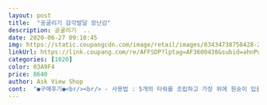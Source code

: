 ```yaml
---
layout: post 
title:  "공굴리기 감각발달 장난감" 
description: 공굴리기  ..
date: 2020-06-27 09:10:45 
img: https://static.coupangcdn.com/image/retail/images/83434738758428-2c0cd631-2f51-482b-85ca-dfa69dc847ed.jpg 
linkUrl: https://link.coupang.com/re/AFFSDP?lptag=AF3600438&subid=ahnPublicAsk&pageKey=1500049987&itemId=2575884086&vendorItemId=70568168955&traceid=V0-113-e6f0634e9a8809c3 
categories: [1020] 
color: 03A9F4 
price: 8640 
author: Ask View Shop 
cont:  "●구매후기●<br/><br/> - 사용법 : 5개의 타워를 조립하고 가장 위에 원숭이 입을 꼽아줍니다 공3개를 굴려서 <br/> ▶ <br/> ▶ 3번으로 떨어지는지 맞춰보면 되요 공안에 소리를 낼 수 있도록 딸랑이를 넣어서 아이들의 청각 발달도 신경썼어요<br/><br/> - 사용연령 : 36개이상, 30개월인 조카에겐 이른감이 있지만 궁금증이 많고, 본인도 해보고 싶을때라 같이 놀아주면 굿굿!!<br/><br/> - 색감 : 비비드칼라로 아이들이 좋아하는 파랑, 핑크, 노랑, 오렌지, 연두색이예요 색색 공이 3개가 들어있는데 다양한 색으로 구성되어있네요<br/><br/> - 크기 : 18X41X18로 앉은자세로 손쉽게가지고 놀 수 있어요<br/>1.<br/> 색깔<br/>2.<br/> 촉감<br/>3.<br/> 흥미<br/>4.<br/> 공 소리<br/>4살 조카에게 선물해줌.<br/> 얘가 갖고놀기 넘 늦은거 아닌가?? 우려했지만 새언니가 아이들은 무조건 새로운 장난감을 좋아한다고 해서 선물해줌.<br/> 꺼내서 노는모습을 보니 참 흐뭇함.<br/><br/>가볍게 가지고 놀기 좋은 장난감이예요 금방 질리겠지만, 잠깐이라도 집중할 수 있는게 어딘가요!!! 소리나는 공을 제일 좋아하겠네요<br/>감각기관을 발달시킬수 있는 장난감인듯<br/>공에서 소리가 남.<br/>.<br/> 공이 굴러내려올때 소리가나는데 이건 나도 쫌 신기했음.<br/><br/>그래서 애기들이 자꾸 만지고싶어함<br/>비비드 칼라로 아이들의 시력발달과 감각놀이에 적합한 놀이감이예요! 아이가 원숭이 입에 공을 넣으면 공안에서 딸랑 소리와 함께 시각, 청각, 총각 발달에 적합한 장난감이예요 :)<br/>얘가 왜 이걸 좋아할까 생각해봤는데<br/>우선 색깔 알록달록하고 자극적인 색이 아니어서 무척 흥미로워했음.<br/> 색깔만 보고 조카가 소리지르며 달려옴.<br/> 뭔지도 모르면서 벌써 세상다가진 얼굴<br/>원숭이 입에 공을 넣어서 나오는걸 왜 이렇게 신기해하지?? 계속 공을 따라다니며 소리침.<br/>.<br/>이것만 갖고놀면 이모 엄마 아빠 귀찮게 안함.<br/> 만세 ㅋ<br/>음 아이들이 너무 재밌게 잘 가지고 놀아요 ㅎ 감각발달이란 이름답게 아이들이 공을 넣고 내려올때쯤에 어느 구멍으로 나오게 될지 점점 예측하고 맞추면 또 엄청 좋아하네요 ㅎ 조립도 쉽고 간편해서 분해하고 재조립하기 편해요.<br/> 밖에 가져가기도 편하고 ㅎ 그리고 어른들이 벌칙게임이라던지 할때도 나름 스릴있고 재밌어서 여러모로 추천드리는 장난감입니다ㅎ<br/>촉감이 상당히 부드러움.<br/> 오버 쫌 더해서 애기들 피부같음<br/>" 
---
```

